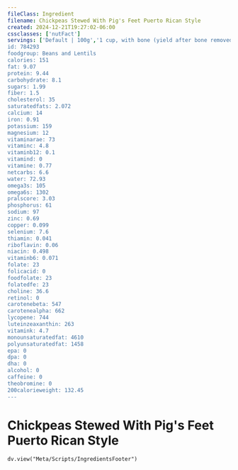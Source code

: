 ```yaml
---
fileClass: Ingredient
filename: Chickpeas Stewed With Pig's Feet Puerto Rican Style
created: 2024-12-21T19:27:02-06:00
cssclasses: ['nutFact']
servings: ['Default | 100g','1 cup, with bone (yield after bone removed) | 202','1 serving (1/2 cup - 150 grams, with 2 pieces pig's feet - 58 grams) | 208']
id: 784293
foodgroup: Beans and Lentils
calories: 151
fat: 9.07
protein: 9.44
carbohydrate: 8.1
sugars: 1.99
fiber: 1.5
cholesterol: 35
saturatedfats: 2.072
calcium: 14
iron: 0.91
potassium: 159
magnesium: 12
vitaminarae: 73
vitaminc: 4.8
vitaminb12: 0.1
vitamind: 0
vitamine: 0.77
netcarbs: 6.6
water: 72.93
omega3s: 105
omega6s: 1302
pralscore: 3.03
phosphorus: 61
sodium: 97
zinc: 0.69
copper: 0.099
selenium: 7.6
thiamin: 0.041
riboflavin: 0.06
niacin: 0.498
vitaminb6: 0.071
folate: 23
folicacid: 0
foodfolate: 23
folatedfe: 23
choline: 36.6
retinol: 0
carotenebeta: 547
carotenealpha: 662
lycopene: 744
luteinzeaxanthin: 263
vitamink: 4.7
monounsaturatedfat: 4610
polyunsaturatedfat: 1458
epa: 0
dpa: 0
dha: 0
alcohol: 0
caffeine: 0
theobromine: 0
200calorieweight: 132.45
---
```


# Chickpeas Stewed With Pig's Feet Puerto Rican Style

```dataviewjs
dv.view("Meta/Scripts/IngredientsFooter")
```